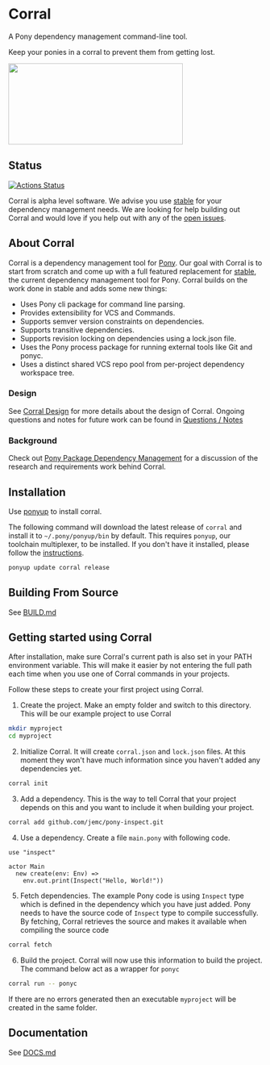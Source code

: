 # Corral

A Pony dependency management command-line tool.

Keep your ponies in a corral to prevent them from getting lost.

<a href="http://clipart-library.com/clipart/488719.htm">
  <img src="http://clipart-library.com/image_gallery/488719.png" width="346" height="161" />
</a>

## Status

[![Actions Status](https://github.com/ponylang/corral/workflows/vs-ponyc-latest/badge.svg)](https://github.com/ponylang/corral/actions)

Corral is alpha level software. We advise you use [stable](https://github.com/ponylang/pony-stable) for your dependency management needs. We are looking for help building out Corral and would love if you help out with any of the [open issues](https://github.com/ponylang/corral/issues).

## About Corral

Corral is a dependency management tool for [Pony](https://www.ponylang.io). Our goal with Corral is to start from scratch and come up with a full featured replacement for [stable](https://github.com/ponylang/pony-stable), the current dependency management tool for Pony. Corral builds on the work done in stable and adds some new things:

* Uses Pony cli package for command line parsing.
* Provides extensibility for VCS and Commands.
* Supports semver version constraints on dependencies.
* Supports transitive dependencies.
* Supports revision locking on dependencies using a lock.json file.
* Uses the Pony process package for running external tools like Git and ponyc.
* Uses a distinct shared VCS repo pool from per-project dependency workspace tree.

### Design

See [Corral Design](doc/design.md) for more details about the design of Corral. Ongoing questions and notes for future work can be found in [Questions / Notes](doc/questions_notes.md)

### Background

Check out [Pony Package Dependency Management](doc/package_dependency_management.md) for a discussion of the research and requirements work behind Corral.

## Installation

Use [ponyup](https://github.com/ponylang/ponyup) to install corral.

The following command will download the latest release of `corral` and install it to `~/.pony/ponyup/bin` by default. This requires `ponyup`, our toolchain multiplexer, to be installed. If you don't have it installed, please follow the [instructions](https://github.com/ponylang/ponyup#installing-ponyup).

```bash
ponyup update corral release
```

## Building From Source

See [BUILD.md](BUILD.md)

## Getting started using Corral

After installation, make sure Corral's current path is also set in your PATH environment variable. This will make it easier by not entering the full path each time when you use one of Corral commands in your projects.

Follow these steps to create your first project using Corral.

1. Create the project. Make an empty folder and switch to this directory. This will be our example project to use Corral

```bash
mkdir myproject
cd myproject
```

2. Initialize Corral. It will create `corral.json` and `lock.json` files. At this moment they won't have much information since you haven't added any dependencies yet.

```bash
corral init
```

3. Add a dependency. This is the way to tell Corral that your project depends on this and you want to include it when building your project.

```bash
corral add github.com/jemc/pony-inspect.git
```

4. Use a dependency. Create a file `main.pony` with following code.

```pony
use "inspect"

actor Main
  new create(env: Env) =>
    env.out.print(Inspect("Hello, World!"))
```

5. Fetch dependencies. The example Pony code is using `Inspect` type which is defined in the dependency which you have just added. Pony needs to have the source code of `Inspect` type to compile successfully. By fetching, Corral retrieves the source and makes it available when compiling the source code 

```bash
corral fetch
```

6. Build the project. Corral will now use this information to build the project. The command below act as a wrapper for `ponyc`

```bash
corral run -- ponyc
```

If there are no errors generated then an executable `myproject` will be created in the same folder.

## Documentation

See [DOCS.md](DOCS.md)
